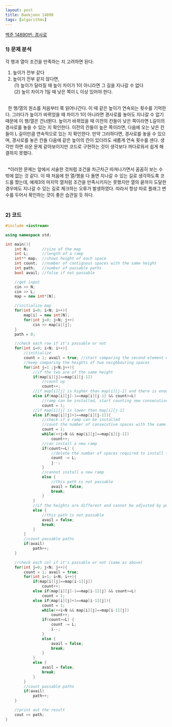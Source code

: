 ```yaml
---
layout: post
title: Baekjoon 14890
tags: [algorithms]
---
```


[백준 14890번: 경사로](https://www.acmicpc.net/problem/14890)

### 1) 문제 분석<br>
각 행과 열이 조건을 만족하는 지 고려하면 된다:<br>
1) 높이가 전부 같다<br>
2) 높이가 전부 같지 않다면,<br>
&nbsp;(1) 높이가 달라질 때 높이 차이가 1이 아니라면 그 길을 지나갈 수 없다<br>
&nbsp;(2) 높이 차이가 1일 때 낮은 쪽이 L 이상 있어야 한다. <br><br>

&nbsp;&nbsp;한 행/열의 원소를 처음부터 쭉 읽어나간다. 이 때 같은 높이가 연속되는 횟수를 기억한다. 그러다가 높이가 바뀌었을 때 차이가 1이 아니라면 경사로를 놓아도 지나갈 수 없기 때문에 이 행/열은 건너뛴다. 높이가 바뀌었을 때 이전의 칸들이 낮은 쪽이라면 L길이의 경사로를 놓을 수 있는 지 확인한다. 이전의 칸들이 높은 쪽이라면, 다음에 오는 낮은 칸들이 L 길이만큼 연속적으로 있는 지 확인한다. 만약 그러하다면, 경사로를 놓을 수 있으며, 경사로를 놓은 칸들 다음에 같은 높이의 칸이 있더라도 새롭게 연속 횟수를 센다. 생각만 하면 쉬운 문제 같아보이지만 코드로 구현하는 것이 생각보다 까다로워서 쉽게 해결하지 못했다.<br><br>

&nbsp;&nbsp;*이러한 문제는 앞에서 서술한 것처럼 조건을 차근차근 따져나가면서 꼼꼼히 보는 수 밖에 없는 것 같다. 이 때 처음에 한 열/행을 다 돌면 지나갈 수 있는 길로 생각하도록 코드를 짰는데, 예제3의 마지막 열처럼 조건을 만족시키지는 못했지만 열의 끝까지 도달한 경우에도 지나갈 수 있는 길로 체크하는 오류가 발생하였다. 따라서 항상 따로 플래그 변수를 두어서 확인하는 것이 좋은 습관일 듯 하다.<br><br>

### 2) 코드<br>
~~~cpp
#include <iostream>

using namespace std;

int main(){
    int N;      //size of the map
    int L;      //length of a ramp
    int** map;  //shows height of each space
    int count;  //number of contiguous spaces with the same height
    int path;   //number of passable paths
    bool avail; //false if not passable

    //get input
    cin >> N;
    cin >> L;
    map = new int*[N];

    //initialize map
    for(int i=0; i<N; i++){
        map[i] = new int[N];
        for(int j=0; j<N; j++)
            cin >> map[i][j];
    }
    path = 0;

    //check each row if it's passable or not
    for(int i=0; i<N; i++){
        //initialize
        count = 1; avail = true; //start comparing the second element with the first element
        //keep comparing the heights of two neighbouring spaces
        for(int j=1 ;j<N;j++){
            //if the two are of the same height
            if(map[i][j]==map[i][j-1])
                //count up
                count++;
            //if map[i][j] is higher than map[i][j-1] and there is enough space to put a ramp of length L
            else if(map[i][j]-1==map[i][j-1] && count>=L)
                //ramp can be installed, start counting new consecutive spaces with the same height
                count = 1;
            //if map[i][j] is lower than map[i][j-1]
            else if(map[i][j]+1==map[i][j-1]){
                //check if a ramp can be installed
                //count the number of consecutive spaces with the same height as map[i][j-1]
                count = 1;
                while(++j<N && map[i][j]==map[i][j-1])
                    count++;
                //can install a new ramp
                if(count>=L) {
                    //delete the number of spaces required to install the ramp
                    count -= L;
                    j--;
                }
                //cannot install a new ramp
                else {
                    //this path is not passable
                    avail = false;
                    break;
                }
            }
            //if the heights are different and cannot be adjusted by putting a ramp
            else {
                //this path is not passable
                avail = false;
                break;
            }
        }
        //count passable paths
        if(avail)
            path++;
    }

    //check each col if it's passable or not (same as above)
    for(int j=0; j<N; j++){
        count = 1; avail = true;
        for(int i=1; i<N; i++){
            if(map[i][j]==map[i-1][j])
                count++;
            else if(map[i][j]-1==map[i-1][j] && count>=L)
                count = 1;
            else if(map[i][j]+1==map[i-1][j]){
                count = 1;
                while(++i<N && map[i][j]==map[i-1][j])
                    count++;
                if(count>=L) {
                    count -= L;
                    i--;
                }
                else {
                    avail = false;
                    break;
                }
            }
            else {
                avail = false;
                break;
            }
        }
        //count passable paths
        if(avail)
            path++;
    }

    //print out the result
    cout << path;
}
~~~
